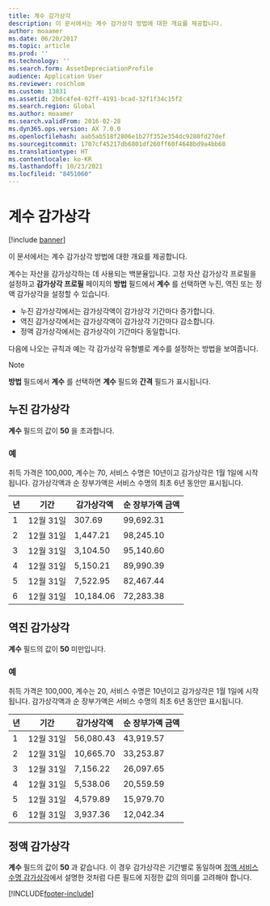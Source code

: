 ```yaml
---
title: 계수 감가상각
description: 이 문서에서는 계수 감가상각 방법에 대한 개요를 제공합니다.
author: moaamer
ms.date: 06/20/2017
ms.topic: article
ms.prod: ''
ms.technology: ''
ms.search.form: AssetDepreciationProfile
audience: Application User
ms.reviewer: roschlom
ms.custom: 13831
ms.assetid: 2b6c4fe4-02ff-4191-bcad-32f1f34c15f2
ms.search.region: Global
ms.author: moaamer
ms.search.validFrom: 2016-02-28
ms.dyn365.ops.version: AX 7.0.0
ms.openlocfilehash: aab5ab518f2806e1b27f352e354dc9280fd27def
ms.sourcegitcommit: 1707cf45217db6801df260ff60f4648bd9a4bb68
ms.translationtype: HT
ms.contentlocale: ko-KR
ms.lasthandoff: 10/23/2021
ms.locfileid: "8451060"
---
```

# <a name="factor-depreciation"></a>계수 감가상각

[!include [banner](../includes/banner.md)]

이 문서에서는 계수 감가상각 방법에 대한 개요를 제공합니다.

계수는 자산을 감가상각하는 데 사용되는 백분율입니다. 고정 자산 감가상각 프로필을 설정하고 **감가상각 프로필** 페이지의 **방법** 필드에서 **계수** 를 선택하면 누진, 역진 또는 정액 감가상각을 설정할 수 있습니다.

-   누진 감가상각에서는 감가상각액이 감가상각 기간마다 증가합니다.
-   역진 감가상각에서는 감가상각액이 감가상각 기간마다 감소합니다.
-   정액 감가상각에서는 감가상각이 기간마다 동일합니다.

다음에 나오는 규칙과 예는 각 감가상각 유형별로 계수를 설정하는 방법을 보여줍니다. 

> [!NOTE] 
> **방법** 필드에서 **계수** 를 선택하면 **계수** 필드와 **간격** 필드가 표시됩니다.

## <a name="progressive-depreciation"></a>누진 감가상각
**계수** 필드의 값이 **50** 을 초과합니다.

### <a name="example"></a>예

취득 가격은 100,000, 계수는 70, 서비스 수명은 10년이고 감가상각은 1월 1일에 시작됩니다. 감가상각액과 순 장부가액은 서비스 수명의 최초 6년 동안만 표시됩니다.

| 년 | 기간      | 감가상각액 | 순 장부가액 금액 |
|------|-------------|---------------------|-----------------------|
| 1    | 12월 31일 | 307.69              | 99,692.31             |
| 2    | 12월 31일 | 1,447.21            | 98,245.10             |
| 3    | 12월 31일 | 3,104.50            | 95,140.60             |
| 4    | 12월 31일 | 5,150.21            | 89,990.39             |
| 5    | 12월 31일 | 7,522.95            | 82,467.44             |
| 6    | 12월 31일 | 10,184.06           | 72,283.38             |

## <a name="digressive-depreciation"></a>역진 감가상각
**계수** 필드의 값이 **50** 미만입니다.

### <a name="example"></a>예

취득 가격은 100,000, 계수는 20, 서비스 수명은 10년이고 감가상각은 1월 1일에 시작됩니다. 감가상각액과 순 장부가액은 서비스 수명의 최초 6년 동안만 표시됩니다.

| 년 | 기간      | 감가상각액 | 순 장부가액 금액 |
|------|-------------|---------------------|-----------------------|
| 1    | 12월 31일 | 56,080.43           | 43,919.57             |
| 2    | 12월 31일 | 10,665.70           | 33,253.87             |
| 3    | 12월 31일 | 7,156.22            | 26,097.65             |
| 4    | 12월 31일 | 5,538.06            | 20,559.59             |
| 5    | 12월 31일 | 4,579.89            | 15,979.70             |
| 6    | 12월 31일 | 3,937.36            | 12,042.34             |

## <a name="straight-line-depreciation"></a>정액 감가상각
**계수** 필드의 값이 **50** 과 같습니다. 이 경우 감가상각은 기간별로 동일하며 [정액 서비스 수명 감가상각](straight-line-service-life-depreciation.md)에서 설명한 것처럼 다른 필드에 지정한 값의 의미를 고려해야 합니다.





[!INCLUDE[footer-include](../../includes/footer-banner.md)]
